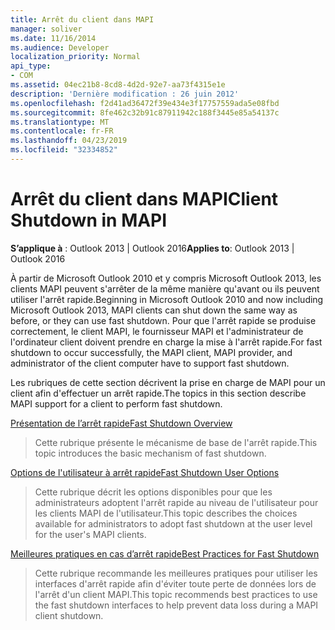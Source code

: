 ```yaml
---
title: Arrêt du client dans MAPI
manager: soliver
ms.date: 11/16/2014
ms.audience: Developer
localization_priority: Normal
api_type:
- COM
ms.assetid: 04ec21b8-8cd8-4d2d-92e7-aa73f4315e1e
description: 'Dernière modification : 26 juin 2012'
ms.openlocfilehash: f2d41ad36472f39e434e3f17757559ada5e08fbd
ms.sourcegitcommit: 8fe462c32b91c87911942c188f3445e85a54137c
ms.translationtype: MT
ms.contentlocale: fr-FR
ms.lasthandoff: 04/23/2019
ms.locfileid: "32334852"
---
```

# <a name="client-shutdown-in-mapi"></a><span data-ttu-id="22bf4-103">Arrêt du client dans MAPI</span><span class="sxs-lookup"><span data-stu-id="22bf4-103">Client Shutdown in MAPI</span></span> 
  
<span data-ttu-id="22bf4-104">**S’applique à** : Outlook 2013 | Outlook 2016</span><span class="sxs-lookup"><span data-stu-id="22bf4-104">**Applies to**: Outlook 2013 | Outlook 2016</span></span> 
  
<span data-ttu-id="22bf4-105">À partir de Microsoft Outlook 2010 et y compris Microsoft Outlook 2013, les clients MAPI peuvent s'arrêter de la même manière qu'avant ou ils peuvent utiliser l'arrêt rapide.</span><span class="sxs-lookup"><span data-stu-id="22bf4-105">Beginning in Microsoft Outlook 2010 and now including Microsoft Outlook 2013, MAPI clients can shut down the same way as before, or they can use fast shutdown.</span></span> <span data-ttu-id="22bf4-106">Pour que l'arrêt rapide se produise correctement, le client MAPI, le fournisseur MAPI et l'administrateur de l'ordinateur client doivent prendre en charge la mise à l'arrêt rapide.</span><span class="sxs-lookup"><span data-stu-id="22bf4-106">For fast shutdown to occur successfully, the MAPI client, MAPI provider, and administrator of the client computer have to support fast shutdown.</span></span> 
  
<span data-ttu-id="22bf4-107">Les rubriques de cette section décrivent la prise en charge de MAPI pour un client afin d'effectuer un arrêt rapide.</span><span class="sxs-lookup"><span data-stu-id="22bf4-107">The topics in this section describe MAPI support for a client to perform fast shutdown.</span></span>
  
[<span data-ttu-id="22bf4-108">Présentation de l’arrêt rapide</span><span class="sxs-lookup"><span data-stu-id="22bf4-108">Fast Shutdown Overview</span></span>](fast-shutdown-overview.md)
  
> <span data-ttu-id="22bf4-109">Cette rubrique présente le mécanisme de base de l'arrêt rapide.</span><span class="sxs-lookup"><span data-stu-id="22bf4-109">This topic introduces the basic mechanism of fast shutdown.</span></span>
    
[<span data-ttu-id="22bf4-110">Options de l'utilisateur à arrêt rapide</span><span class="sxs-lookup"><span data-stu-id="22bf4-110">Fast Shutdown User Options</span></span>](fast-shutdown-user-options.md)
  
> <span data-ttu-id="22bf4-111">Cette rubrique décrit les options disponibles pour que les administrateurs adoptent l'arrêt rapide au niveau de l'utilisateur pour les clients MAPI de l'utilisateur.</span><span class="sxs-lookup"><span data-stu-id="22bf4-111">This topic describes the choices available for administrators to adopt fast shutdown at the user level for the user's MAPI clients.</span></span>
    
[<span data-ttu-id="22bf4-112">Meilleures pratiques en cas d’arrêt rapide</span><span class="sxs-lookup"><span data-stu-id="22bf4-112">Best Practices for Fast Shutdown</span></span>](best-practices-for-fast-shutdown.md)
  
> <span data-ttu-id="22bf4-113">Cette rubrique recommande les meilleures pratiques pour utiliser les interfaces d'arrêt rapide afin d'éviter toute perte de données lors de l'arrêt d'un client MAPI.</span><span class="sxs-lookup"><span data-stu-id="22bf4-113">This topic recommends best practices to use the fast shutdown interfaces to help prevent data loss during a MAPI client shutdown.</span></span>
    

